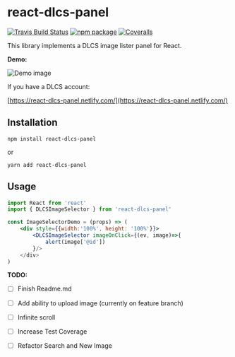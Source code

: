 # react-dlcs-panel

[![Travis Build Status][build-badge]][build]
[![npm package][npm-badge]][npm]
[![Coveralls][coveralls-badge]][coveralls]

This library implements a DLCS image lister panel for React.

**Demo:**

![Demo image](https://adam-digirati.github.io/react-dlcs-panel_v0_1_demo.gif)

If you have a DLCS account:

[https://react-dlcs-panel.netlify.com/](https://react-dlcs-panel.netlify.com/)


## Installation

```
npm install react-dlcs-panel
```

or 

```
yarn add react-dlcs-panel
```

## Usage

```jsx
import React from 'react'
import { DLCSImageSelector } from 'react-dlcs-panel'

const ImageSelectorDemo = (props) => (
    <div style={{width:'100%', height: '100%'}}>
        <DLCSImageSelector imageOnClick={(ev, image)=>{ 
            alert(image['@id'])
        }/>
    </div>
)
```


**TODO:**

- [ ] Finish Readme.md
- [ ] Add ability to upload image (currently on feature branch)
- [ ] Infinite scroll
- [ ] Increase Test Coverage
- [ ] Refactor Search and New Image


[build-badge]: https://travis-ci.com/digirati-co-uk/react-dlcs-panel.svg?token=Jte42dszspRtC2NURDp5&branch=master
[build]: https://travis-ci.com/digirati-co-uk/react-dlcs-panel

[npm-badge]: https://badge.fury.io/js/react-dlcs-panel.svg
[npm]: https://www.npmjs.com/package/react-dlcs-panel

[coveralls-badge]: https://coveralls.io/repos/github/digirati-co-uk/react-dlcs-panel/badge.svg?branch=master
[coveralls]: https://coveralls.io/github/digirati-co-uk/react-dlcs-panel?branch=master
